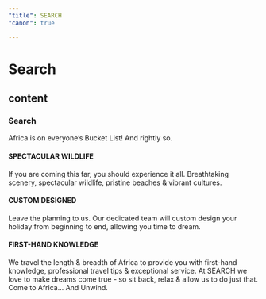 ```yaml
---
"title": SEARCH
"canon": true

---
```


# Search
## content
### Search

Africa is on everyone’s Bucket List! And rightly so.
#### SPECTACULAR WILDLIFE
If you are coming this far, you should experience it all. Breathtaking scenery, spectacular wildlife, pristine beaches & vibrant cultures.
#### CUSTOM DESIGNED
Leave the planning to us. Our dedicated team will custom design your holiday from beginning to end, allowing you time to dream.
#### FIRST-HAND KNOWLEDGE
We travel the length & breadth of Africa to provide you with first-hand knowledge, professional travel tips & exceptional service.
At SEARCH we love to make dreams come true - so sit back, relax & allow us to do just that.
Come to Africa... And Unwind.